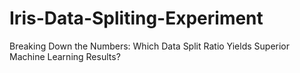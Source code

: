 # Iris-Data-Spliting-Experiment
Breaking Down the Numbers: Which Data Split Ratio Yields Superior Machine Learning Results?
